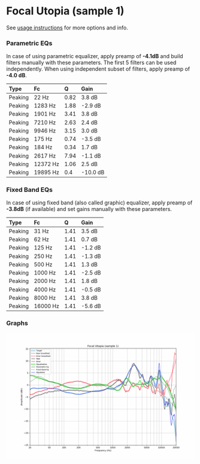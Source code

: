 # Focal Utopia (sample 1)
See [usage instructions](https://github.com/jaakkopasanen/AutoEq#usage) for more options and info.

### Parametric EQs
In case of using parametric equalizer, apply preamp of **-4.1dB** and build filters manually
with these parameters. The first 5 filters can be used independently.
When using independent subset of filters, apply preamp of **-4.0 dB**.

| Type    | Fc       |    Q | Gain     |
|:--------|:---------|:-----|:---------|
| Peaking | 22 Hz    | 0.82 | 3.8 dB   |
| Peaking | 1283 Hz  | 1.88 | -2.9 dB  |
| Peaking | 1901 Hz  | 3.41 | 3.8 dB   |
| Peaking | 7210 Hz  | 2.63 | 2.4 dB   |
| Peaking | 9946 Hz  | 3.15 | 3.0 dB   |
| Peaking | 175 Hz   | 0.74 | -3.5 dB  |
| Peaking | 184 Hz   | 0.34 | 1.7 dB   |
| Peaking | 2617 Hz  | 7.94 | -1.1 dB  |
| Peaking | 12372 Hz | 1.06 | 2.5 dB   |
| Peaking | 19895 Hz | 0.4  | -10.0 dB |

### Fixed Band EQs
In case of using fixed band (also called graphic) equalizer, apply preamp of **-3.8dB**
(if available) and set gains manually with these parameters.

| Type    | Fc       |    Q | Gain    |
|:--------|:---------|:-----|:--------|
| Peaking | 31 Hz    | 1.41 | 3.5 dB  |
| Peaking | 62 Hz    | 1.41 | 0.7 dB  |
| Peaking | 125 Hz   | 1.41 | -1.2 dB |
| Peaking | 250 Hz   | 1.41 | -1.3 dB |
| Peaking | 500 Hz   | 1.41 | 1.3 dB  |
| Peaking | 1000 Hz  | 1.41 | -2.5 dB |
| Peaking | 2000 Hz  | 1.41 | 1.8 dB  |
| Peaking | 4000 Hz  | 1.41 | -0.5 dB |
| Peaking | 8000 Hz  | 1.41 | 3.8 dB  |
| Peaking | 16000 Hz | 1.41 | -5.6 dB |

### Graphs
![](./Focal%20Utopia%20(sample%201).png)
